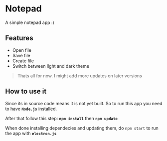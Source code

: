 # Notepad
A simple notepad app :)

## Features
- Open file
- Save file 
- Create file 
- Switch between light and dark theme

> Thats all for now. I might add more updates on later versions

## How to use it
Since its in source code means it is not yet built. So to run this app you need to have **`Node.js`** installed.

 After that follow this step:
 **`npm install`** then **`npm update`** 

When done installing dependecies and updating them, do `npm start` to run the app with **`electron.js`** 
